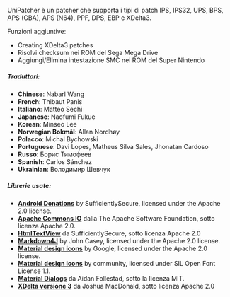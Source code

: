 UniPatcher è un patcher che supporta i tipi di patch IPS, IPS32, UPS, BPS, APS (GBA), APS (N64), PPF, DPS, EBP e XDelta3.

Funzioni aggiuntive:

- Creating XDelta3 patches
- Risolvi checksum nei ROM del Sega Mega Drive
- Aggiungi/Elimina intestazione SMC nei ROM del Super Nintendo

##### Traduttori:

- **Chinese**: Nabarl Wang
- **French**: Thibaut Panis
- **Italiano**: Matteo Sechi
- **Japanese**: Naofumi Fukue
- **Korean**: Minseo Lee
- **Norwegian Bokmål**: Allan Nordhøy
- **Polacco**: Michal Bychowski
- **Portuguese**: Davi Lopes, Matheus Silva Sales, Jhonatan Cardoso
- **Russo**: Борис Тимофеев
- **Spanish**: Carlos Sánchez
- **Ukrainian**: Володимир Шевчук

##### Librerie usate:

- [**Android Donations**](https://github.com/SufficientlySecure/donations) by SufficientlySecure, licensed under the Apache 2.0 license.
- [**Apache Commons IO**](https://commons.apache.org/proper/commons-io/) dalla The Apache Software Foundation, sotto licenza Apache 2.0.
- [**HtmlTextView**](https://github.com/SufficientlySecure/html-textview) da SufficientlySecure, sotto licenza Apache 2.0
- [**Markdown4J**](https://github.com/jdcasey/markdown4j) by John Casey, licensed under the Apache 2.0 license.
- [**Material design icons**](https://github.com/google/material-design-icons) by Google, licensed under the Apache 2.0 license.
- [**Material design icons**](https://materialdesignicons.com) by community, licensed under SIL Open Font License 1.1.
- [**Material Dialogs**](https://github.com/afollestad/material-dialogs) da Aidan Follestad, sotto la licenza MIT.
- [**XDelta versione 3**](https://github.com/jmacd/xdelta) da Joshua MacDonald, sotto licenza Apache 2.0